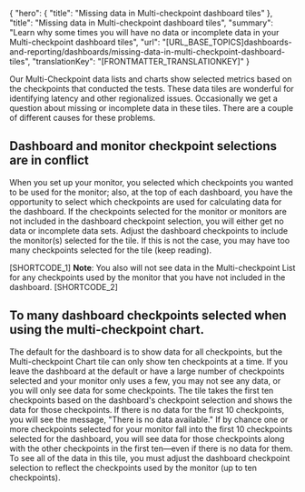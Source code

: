 {
  "hero": {
    "title": "Missing data in Multi-checkpoint dashboard tiles"
  },
  "title": "Missing data in Multi-checkpoint dashboard tiles",
  "summary": "Learn why some times you will have no data or incomplete data in your Multi-checkpoint dashboard tiles",
  "url": "[URL_BASE_TOPICS]dashboards-and-reporting/dashboards/missing-data-in-multi-checkpoint-dashboard-tiles",
  "translationKey": "[FRONTMATTER_TRANSLATIONKEY]"
}

Our Multi-Checkpoint data lists and charts show selected metrics based on the checkpoints that conducted the tests. These data tiles are wonderful for identifying latency and other regionalized issues. Occasionally we get a question about missing or incomplete data in these tiles. There are a couple of different causes for these problems.

## Dashboard and monitor checkpoint selections are in conflict

When you set up your monitor, you selected which checkpoints you wanted to be used for the monitor; also, at the top of each dashboard, you have the opportunity to select which checkpoints are used for calculating data for the dashboard. If the checkpoints selected for the monitor or monitors are not included in the dashboard checkpoint selection, you will either get no data or incomplete data sets. Adjust the dashboard checkpoints to include the monitor(s) selected for the tile. If this is not the case, you may have too many checkpoints selected for the tile (keep reading).

[SHORTCODE_1]
**Note**: You also will not see data in the Multi-checkpoint List for any checkpoints used by the monitor that you have not included in the dashboard.
[SHORTCODE_2]

## To many dashboard checkpoints selected when using the multi-checkpoint chart.

The default for the dashboard is to show data for all checkpoints, but the Multi-checkpoint Chart tile can only show ten checkpoints at a time. If you leave the dashboard at the default or have a large number of checkpoints selected and your monitor only uses a few, you may not see any data, or you will only see data for some checkpoints. The tile takes the first ten checkpoints based on the dashboard's checkpoint selection and shows the data for those checkpoints. If there is no data for the first 10 checkpoints, you will see the message, "There is no data available." If by chance one or more checkpoints selected for your monitor fall into the first 10 checkpoints selected for the dashboard, you will see data for those checkpoints along with the other checkpoints in the first ten—even if there is no data for them. To see all of the data in this tile, you must adjust the dashboard checkpoint selection to reflect the checkpoints used by the monitor (up to ten checkpoints).

